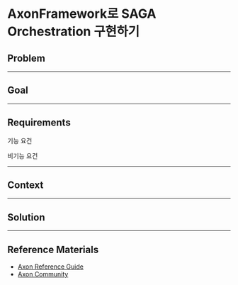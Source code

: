 # AxonFramework로 SAGA Orchestration 구현하기

## Problem

---

## Goal

---

## Requirements
기능 요건

비기능 요건

---

## Context

---

## Solution

---

## Reference Materials
- [Axon Reference Guide](https://docs.axoniq.io/reference-guide/axon-framework/spring-boot-integration)
- [Axon Community](https://discuss.axoniq.io/t/excluding-axon-server-from-framework-4-5-4/3661)
